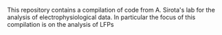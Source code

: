 This repository contains a compilation of code from A. Sirota's
lab for the analysis of electrophysiological data. In particular
the focus of this compilation is on the analysis of LFPs

